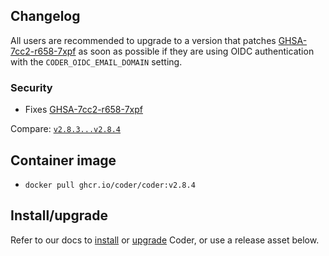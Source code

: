 ## Changelog

All users are recommended to upgrade to a version that patches
[GHSA-7cc2-r658-7xpf](https://github.com/onchainengineering/hmi-computer/security/advisories/GHSA-7cc2-r658-7xpf)
as soon as possible if they are using OIDC authentication with the
`CODER_OIDC_EMAIL_DOMAIN` setting.

### Security

- Fixes [GHSA-7cc2-r658-7xpf](https://github.com/onchainengineering/hmi-computer/security/advisories/GHSA-7cc2-r658-7xpf)

Compare: [`v2.8.3...v2.8.4`](https://github.com/onchainengineering/hmi-computer/compare/v2.8.3...v2.8.4)

## Container image

- `docker pull ghcr.io/coder/coder:v2.8.4`

## Install/upgrade

Refer to our docs to [install](https://coder.com/docs/install) or [upgrade](https://coder.com/docs/admin/upgrade) Coder, or use a release asset below.
